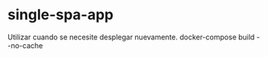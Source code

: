 # single-spa-app

Utilizar cuando se necesite desplegar nuevamente.
docker-compose build --no-cache
